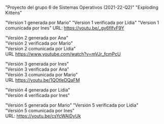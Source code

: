 "Proyecto del grupo 6 de Sistemas Operativos (2021-22-Q2)" "Exploding Kittens"

"Version 1 generada por Mario" 
"Version 1 verificada por Lidia" 
"Version 1 comunicada por Ines" 
URL: https://youtu.be/_gy6fIfvF9Y  

"Versión 2 generada por Ana"  
"Versión 2 verificada por Mario"  
"Version 2 comunicada por Lidia"  
URL https://www.youtube.com/watch?v=mVJr_fcmPcU  

"Versión 3 generada por Ines"  
"Versión 3 verificada por Ana"  
"Versión 3 comunicada por Mario"  
URL https://youtu.be/1QOtleDQaFM  

"Versión 4 generada por Lidia"  
"Versión 4 verificada por Ines"  

"Versión 5 generada por Mario" 
"Versión 5 verificada por Lidia"  
"Versión 5 comunicada por Ines"  
URL: https://youtu.be/csYcWAlDyUk  
